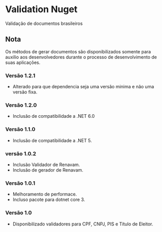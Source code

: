 # Validation Nuget

Validação de documentos brasileiros

## Nota

Os métodos de gerar documentos são disponibilizados somente para auxilio aos desenvolvedores durante o processo de desenvolvimento de suas aplicações.

### Versão 1.2.1

- Alterado para que dependencia seja uma versão minima e não uma versão fixa.

### Versão 1.2.0

- Inclusão de compatibilidade a .NET 6.0

### Versão 1.1.0

- Inclusão de compatibilidade a .NET 5.

### versão 1.0.2

- Inclusão Validador de Renavam.
- Inclusão de gerador de Renavam.

### Versão 1.0.1

- Melhoramento de performace.
- Incluso pacote para dotnet core 3.

### Versão 1.0

- Disponibilizado validadores para CPF, CNPJ, PIS e Título de Eleitor.

